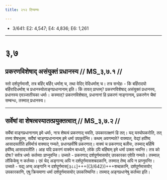 ```yaml
---
title: २१२ टिप्पण्यः

---
```

- 3/641: E2: 4,547; E4: 4,836; E6: 1,261

____________________________________________


# ३,७

## प्रकरणविशेषाद् असंयुक्तं प्रधानस्य // MS_३,७.१ //

स्तो दर्शपूर्णमासौ, तत्र बर्हिर् बर्हिर् धर्माश् च, तथा वेदिर् वेदिधर्माश् च। तत्र सन्देहः - किं बर्हिरादयो बर्हिरादिधर्माश् च प्रधानस्योताङ्गप्रधानानाम् इति। किं तावत् प्राप्तम्? प्रकरणविशेषाद् असंयुक्तं प्रधानस्य, प्रधानस्य एवञ्जातीयका धर्माः। कस्मात्? प्रकरणविशेषात्, प्रधानानां हि प्रकरणं नाङ्गानाम्, प्रकरणेन चैषां सम्बन्धः, तस्मात् प्रधानस्य।


____________________________________________


## सर्वेषां वा शेषत्वस्यातत्प्रयुक्तत्वात् // MS_३,७.२ //

सर्वेषां वाङ्गप्रधानानाम् इमे धर्माः, नात्र शेषत्वं प्रकरणाद् भवति, उपकारलक्षणं हि तत्। यद् यस्योपकरोति, तत् तस्य शेषभूतम्, सर्वेषां चाङ्गप्रधानानाम् इमे धर्मा उपकुर्वन्ति। कथम् अवगम्यते? वाक्यात्, वेद्यां हवींष्य् आसादयतीति हविर्मात्रं वाक्याद् गम्यते, प्रधानहवींषि प्रकरणात्। वाक्यं च प्रकरणाद् बलीयः, तस्माद् बर्हिषि हवींष्य् आसादयतीति।
आह यदि प्रकरणं वाक्येन बाध्यते, लोके ऽपि बर्हिषाम् इमे धर्मा उक्ता भवन्ति। तत्र को दोषः? सर्वत्र धर्माः कर्तव्याः प्राप्नुवन्ति। उच्यते - प्रकरणाद् दर्शपूर्णमासयोर् उपकारका एवेति गम्यते। तस्माल् लौकिकेषु न कर्तव्याः।
एवं चेद् अङ्गान्य् अपि न दर्शपूर्णमासशबदकानि, तस्मात् तेष्व् अपि न प्राप्नुवन्ति। उच्यते - यद्य् अप्य् अङ्गानि न दर्शपूर्णमास[३८८]+++({3/642})+++शब्दकानि, दर्शपूर्णमासयोर् उपकारकाणि, एषु क्रियमाणा धर्मा दर्शपूर्णमासयोर् उपकरिष्यन्ति। तस्माद् अङ्गप्रधानेषु कर्तव्या इति।